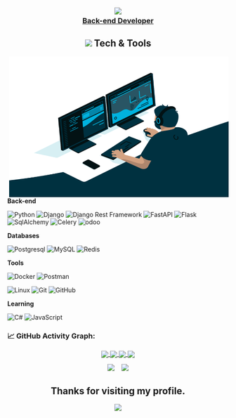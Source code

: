 <a href="https://discord.gg/5dZPVytKnn">
    <h3 align="center">
        <img src="https://i.imgur.com/5XG3bRq.png" width="280"><br>
        Back-end Developer
    </h3>
</a>

<h2 align="center"><img src="https://github.com/naruhitokaide/naruhitokaide/blob/main/code.gif" height="20"/> Tech & Tools</h3>

<img align="right" alt="GIF" src="https://github.com/DJWOMS/DJWOMS/blob/main/code.gif?raw=true" width="500" height="320" />

**Back-end**

![Python](https://img.shields.io/badge/-Python-black?style=flat-square&logo=Python)
![Django](https://img.shields.io/badge/-Django-0aad48?style=flat-square&logo=Django)
![Django Rest Framework](https://img.shields.io/badge/DRF-red?style=flat-square&logo=Django)
![FastAPI](https://img.shields.io/badge/-FastAPI-%2300C7B7?style=flat-square&logo=FastAPI)
![Flask](https://img.shields.io/badge/-Flask-%232c3e50?style=flat-square&logo=Flask)
![SqlAlchemy](https://img.shields.io/badge/-SqlAlchemy-FCA121?style=flat-square&logo=SqlAlchemy)
![Celery](https://img.shields.io/badge/-Celery-%2300C7B7?style=flat-square&logo=Celery)
![odoo](https://img.shields.io/badge/-Odoo-%2300C7B7?style=flat-square&logo=Odoo)

**Databases**

![Postgresql](https://img.shields.io/badge/-MySQL-%232c3e50?style=flat-square&logo=MySQL)
![MySQL](https://img.shields.io/badge/-Postgresql-%232c3e50?style=flat-square&logo=Postgresql)
![Redis](https://img.shields.io/badge/-Redis-FCA121?style=flat-square&logo=Redis)

**Tools**

![Docker](https://img.shields.io/badge/-Docker-46a2f1?style=flat-square&logo=docker&logoColor=white)
![Postman](https://img.shields.io/badge/Postman-FCA121?style=flat-square&logo=postman)

![Linux](https://img.shields.io/badge/Linux-black?style=flat-square&logo=linux)
![Git](https://img.shields.io/badge/-Git-black?style=flat-square&logo=git)
![GitHub](https://img.shields.io/badge/-GitHub-181717?style=flat-square&logo=github)

**Learning**

![С#](https://img.shields.io/badge/-%D0%A1Sharp-1d72b1?style=flat-square&logo=csharp)
![JavaScript](https://img.shields.io/badge/-JavaScript-1d72b1?style=flat-square&logo=JavaScript)

### 📈 GitHub Activity Graph:
<p align="center">
  <a href="https://github.com/nnnLik">
    <img align="center"
         height="150em"
         src="https://github-readme-stats.vercel.app/api?username=nnnLik&show_icons=true&include_all_commits=true&count_private=true&theme=apprentice&hide_border=true&bg_color=0D1117" />
  </a>
    
  <a href="https://github.com/nnnLik">
    <img align="center"
         height="150em"
         src="https://github-readme-streak-stats.herokuapp.com/?user=nnnLik&theme=black-ice&hide_border=true&stroke=0000&background=0D1117&ring=e05397&fire=e05397&currStreakLabel=e05397" />
  </a>
  <a href="https://github.com/nnnLik">
    <img align="center"
         height="150em"
         src="https://github-readme-stats.vercel.app/api/top-langs?username=nnnLik&show_icons=true&include_all_commits=true&count_private=true&theme=apprentice&hide_border=true&bg_color=0D1117&layout=compact"
    />
  </a>
    <a href="https://github.com/nnnLik">
    <img align="center"
         height="150em"
         src="https://activity-graph.herokuapp.com/graph?username=nnnLik&custom_title=My%20Activity%20Graph!&hide_border=true&bg_color=0D1117&line=fff&point=fff&theme=github" />
  </a>
</p>

<p align="center">
  <a href="mailto:nnnxion@gmail.com" target="_blank" rel="noopener noreferrer"><img src="https://img.icons8.com/fluency/2x/gmail-new.png"  width="50" /></a> &nbsp;&nbsp;
  <a href="https://t.me/oops_again" target="_blank" rel="noopener noreferrer"><img src="https://img.icons8.com/color/2x/telegram-app.png"  width="50" /></a>
  
</p>

<h2 align="center"> Thanks for visiting my profile. </h2>
<p align="center">
  <img src="https://capsule-render.vercel.app/api?type=waving&color=gradient&height=65&section=footer"/>
</p>

